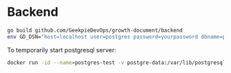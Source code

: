 # Backend

```sh
go build github.com/GeekpieDevOps/growth-document/backend
env GD_DSN="host=localhost user=postgres password=yourpassword dbname=postgres port=5432 sslmode=disable TimeZone=Asia/Shanghai" ./backend
```

To temporarily start postgresql server:
```sh
docker run -id --name=postgres-test -v postgre-data:/var/lib/postgresql/data -p 5432:5432 -e POSTGRES_PASSWORD=123456 -e LANG=C.UTF-8 postgres
```
